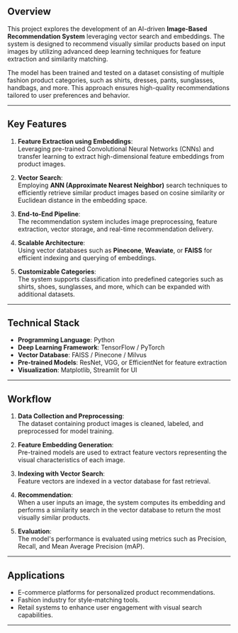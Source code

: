## **Overview**

This project explores the development of an AI-driven **Image-Based Recommendation System** leveraging vector search and embeddings. The system is designed to recommend visually similar products based on input images by utilizing advanced deep learning techniques for feature extraction and similarity matching.

The model has been trained and tested on a dataset consisting of multiple fashion product categories, such as shirts, dresses, pants, sunglasses, handbags, and more. This approach ensures high-quality recommendations tailored to user preferences and behavior.

---

## **Key Features**

1. **Feature Extraction using Embeddings**:  
   Leveraging pre-trained Convolutional Neural Networks (CNNs) and transfer learning to extract high-dimensional feature embeddings from product images.

2. **Vector Search**:  
   Employing **ANN (Approximate Nearest Neighbor)** search techniques to efficiently retrieve similar product images based on cosine similarity or Euclidean distance in the embedding space.

3. **End-to-End Pipeline**:  
   The recommendation system includes image preprocessing, feature extraction, vector storage, and real-time recommendation delivery.

4. **Scalable Architecture**:  
   Using vector databases such as **Pinecone**, **Weaviate**, or **FAISS** for efficient indexing and querying of embeddings.

5. **Customizable Categories**:  
   The system supports classification into predefined categories such as shirts, shoes, sunglasses, and more, which can be expanded with additional datasets.

---

## **Technical Stack**

- **Programming Language**: Python
- **Deep Learning Framework**: TensorFlow / PyTorch
- **Vector Database**: FAISS / Pinecone / Milvus
- **Pre-trained Models**: ResNet, VGG, or EfficientNet for feature extraction
- **Visualization**: Matplotlib, Streamlit for UI

---

## **Workflow**

1. **Data Collection and Preprocessing**:  
   The dataset containing product images is cleaned, labeled, and preprocessed for model training.

2. **Feature Embedding Generation**:  
   Pre-trained models are used to extract feature vectors representing the visual characteristics of each image.

3. **Indexing with Vector Search**:  
   Feature vectors are indexed in a vector database for fast retrieval.

4. **Recommendation**:  
   When a user inputs an image, the system computes its embedding and performs a similarity search in the vector database to return the most visually similar products.

5. **Evaluation**:  
   The model's performance is evaluated using metrics such as Precision, Recall, and Mean Average Precision (mAP).

---

## **Applications**

- E-commerce platforms for personalized product recommendations.
- Fashion industry for style-matching tools.
- Retail systems to enhance user engagement with visual search capabilities.

---

